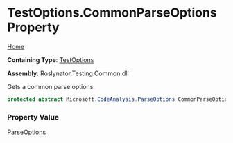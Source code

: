 # TestOptions\.CommonParseOptions Property

[Home](../../../../README.md)

**Containing Type**: [TestOptions](../README.md)

**Assembly**: Roslynator\.Testing\.Common\.dll

  
Gets a common parse options\.

```csharp
protected abstract Microsoft.CodeAnalysis.ParseOptions CommonParseOptions { get; }
```

### Property Value

[ParseOptions](https://docs.microsoft.com/en-us/dotnet/api/microsoft.codeanalysis.parseoptions)


